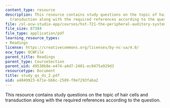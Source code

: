 ```yaml
---
content_type: resource
description: This resource contains study questions on the topic of hair cells and
  transduction along with the required references according to the question.
file: /ol-ocw-studio-app/courses/hst-721-the-peripheral-auditory-system-fall-2005/a4849923671ebb6c2589f0e7293faba2_study_qs_ds_2.pdf
file_size: 87384
file_type: application/pdf
learning_resource_types:
- Readings
license: https://creativecommons.org/licenses/by-nc-sa/4.0/
ocw_type: OCWFile
parent_title: Readings
parent_type: CourseSection
parent_uid: 49538b8e-e474-a4d7-2401-ec9475a929d3
resourcetype: Document
title: study_qs_ds_2.pdf
uid: a4849923-671e-bb6c-2589-f0e7293faba2
---
```

This resource contains study questions on the topic of hair cells and transduction along with the required references according to the question.